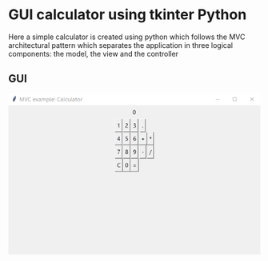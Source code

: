 # GUI calculator using tkinter Python
Here a simple calculator is created using python which follows the MVC architectural pattern which separates the application in three logical components: the model, the view and the controller

## GUI
![TKinter Python Calculator](/assets/images/mvc-tkinter-app.png)

